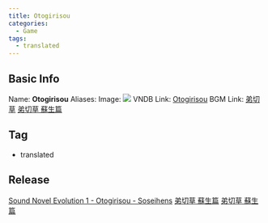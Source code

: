 ```yaml
---
title: Otogirisou
categories:
  - Game
tags:
  - translated
---
```

## Basic Info

Name: **Otogirisou**
Aliases: 
Image: ![](https://s2.vndb.org/cv/66/40166.jpg)
VNDB Link: [Otogirisou](https://vndb.org/v661)
BGM Link: [弟切草](https://bangumi.tv/subject/22512) [弟切草 蘇生篇](https://bangumi.tv/subject/56619)

## Tag

 - translated

## Release

[Sound Novel Evolution 1 - Otogirisou - Soseihens](../../r/r1309/)
[弟切草 蘇生篇](../../r/r47478)
[弟切草 蘇生篇](../../r/r47478g1)